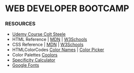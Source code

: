 # WEB DEVELOPER BOOTCAMP

### RESOURCES

- [Udemy Course Colt Steele](https://kaizen.udemy.com/course/the-web-developer-bootcamp/learn/lecture/22587506#overview)
- HTML Reference | [MDN](https://developer.mozilla.org/en-US/docs/Web/HTML/Reference) | [W3Schools](https://www.w3schools.com/html/default.asp)
- CSS Reference | [MDN](https://developer.mozilla.org/en-US/docs/Web/CSS/Reference) | [W3Schools](https://www.w3schools.com/css/default.asp)
- HTMLColorCodes [Color Names](https://htmlcolorcodes.com/color-names/) | [Color Picker](https://htmlcolorcodes.com/color-picker/)
- Color Palettes [Coolors](https://coolors.co/palettes/trending)
- [Specificity Calculator](https://specificity.keegan.st/)
- [Google Fonts](https://fonts.google.com/)
